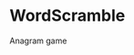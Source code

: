 # WordScramble
Anagram game
<blockquote class="imgur-embed-pub" lang="en" data-id="a/osV2j"><a href="//imgur.com/osV2j"></a></blockquote><script async src="//s.imgur.com/min/embed.js" charset="utf-8"></script>
